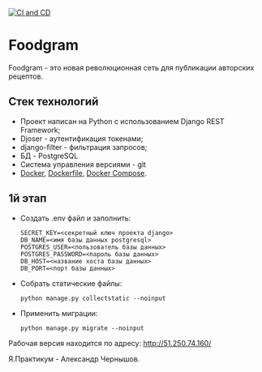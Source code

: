 [![CI and CD](https://github.com/dishevelled/foodgram-project-react/actions/workflows/main.yml/badge.svg)](https://github.com/dishevelled/foodgram-project-react/actions/workflows/main.yml)

# Foodgram

Foodgram - это новая революционная сеть для публикации авторских рецептов.

## Стек технологий

- Проект написан на Python с использованием Django REST Framework;
- Djoser - аутентификация токенами;
- django-filter - фильтрация запросов;
- БД - PostgreSQL
- Система управления версиями - git
- [Docker](https://docs.docker.com/engine/install/ubuntu/), [Dockerfile](https://docs.docker.com/engine/reference/builder/), [Docker Compose](https://docs.docker.com/compose/).

## 1й этап

* Cоздать .env файл и заполнить:
    ```
    SECRET_KEY=<секретный ключ проекта django>
    DB_NAME=<имя базы данных postgresql>
    POSTGRES_USER=<пользователь базы данных>
    POSTGRES_PASSWORD=<пароль базы данных>
    DB_HOST=<название хоста базы данных>
    DB_PORT=<порт базы данных>
    ```

* Собрать статические файлы:
  ```
  python manage.py collectstatic --noinput
  ```
* Применить миграции:
  ```
  python manage.py migrate --noinput
  ```
Рабочая версия находится по адресу:
http://51.250.74.160/

Я.Практикум - Александр Чернышов.